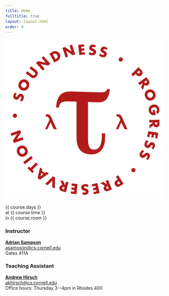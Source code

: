 ```yaml
---
title: Home
fulltitle: true
layout: layout.html
order: 0
---
```

<img class="logo" src="img/logo.png"
    alt="PROGRESS • PRESERVATION • SOUNDNESS">

{{ course.days }}  
at {{ course.time }}  
in {{ course.room }}

### Instructor

[**Adrian Sampson**][adrian]  
<asampson@cs.cornell.edu>  
Gates 411A

### Teaching Assistant

[**Andrew Hirsch**][andrew]  
<akhirsch@cs.cornell.edu>  
Office hours: Thursday 3--4pm in Rhodes 400

[adrian]: http://www.cs.cornell.edu/~asampson/
[andrew]: http://www.cs.cornell.edu/~akhirsch/

